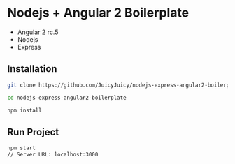 # Nodejs + Angular 2 Boilerplate

- Angular 2 rc.5
- Nodejs
- Express

## Installation
```bash
git clone https://github.com/JuicyJuicy/nodejs-express-angular2-boilerplate.git

cd nodejs-express-angular2-boilerplate

npm install
```

## Run Project
```bash
npm start
// Server URL: localhost:3000
```

